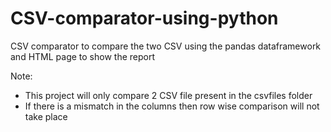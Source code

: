 # CSV-comparator-using-python
CSV comparator to compare the two CSV using the pandas dataframework and HTML page to show the report

Note:
* This project will only compare 2 CSV file present in the csvfiles folder
* If there is a mismatch in the columns then row wise comparison will not take place
